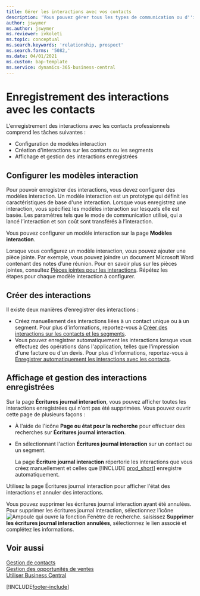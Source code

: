 ```yaml
---
title: Gérer les interactions avec vos contacts
description: 'Vous pouvez gérer tous les types de communication ou d''interactions entre votre compagnie et vos contacts. Par exemple, une communication par lettre, par téléphone, lors de réunions, etc.'
author: jswymer
ms.author: jswymer
ms.reviewer: ivkoleti
ms.topic: conceptual
ms.search.keywords: 'relationship, prospect'
ms.search.forms: '5082,'
ms.date: 04/01/2021
ms.custom: bap-template
ms.service: dynamics-365-business-central
---
```

# <a name="record-interactions-with-contacts"></a>Enregistrement des interactions avec les contacts

L’enregistrement des interactions avec les contacts professionnels comprend les tâches suivantes :

* Configuration de modèles interaction  
* Création d'interactions sur les contacts ou les segments  
* Affichage et gestion des interactions enregistrées  

## <a name="set-up-interaction-templates"></a>Configurer les modèles interaction

Pour pouvoir enregistrer des interactions, vous devez configurer des modèles interaction. Un modèle interaction est un prototype qui définit les caractéristiques de base d'une interaction. Lorsque vous enregistrez une interaction, vous spécifiez les modèles interaction sur lesquels elle est basée. Les paramètres tels que le mode de communication utilisé, qui a lancé l’interaction et son coût sont transférés à l’interaction.

Vous pouvez configurer un modèle interaction sur la page **Modèles interaction**.

Lorsque vous configurez un modèle interaction, vous pouvez ajouter une pièce jointe. Par exemple, vous pouvez joindre un document Microsoft Word contenant des notes d’une réunion. Pour en savoir plus sur les pièces jointes, consultez [Pièces jointes pour les interactions](marketing-interaction-attachments.md). Répétez les étapes pour chaque modèle interaction à configurer.  

## <a name="create-interactions"></a>Créer des interactions

Il existe deux manières d’enregistrer des interactions :

* Créez manuellement des interactions liées à un contact unique ou à un segment. Pour plus d'informations, reportez-vous à [Créer des interactions sur les contacts et les segments](marketing-how-create-interactions.md).  
* Vous pouvez enregistrer automatiquement les interactions lorsque vous effectuez des opérations dans l'application, telles que l'impression d'une facture ou d'un devis. Pour plus d'informations, reportez-vous à [Enregistrer automatiquement les interactions avec les contacts](marketing-auto-record-interactions.md).

## <a name="view-and-manage-recorded-interactions"></a>Affichage et gestion des interactions enregistrées

Sur la page **Écritures journal interaction**, vous pouvez afficher toutes les interactions enregistrées qui n'ont pas été supprimées. Vous pouvez ouvrir cette page de plusieurs façons :

* À l'aide de l'icône **Page ou état pour la recherche** pour effectuer des recherches sur **Écritures journal interaction**.
* En sélectionnant l'action **Écritures journal interaction** sur un contact ou un segment.

  La page **Écriture journal interaction** répertorie les interactions que vous créez manuellement et celles que [!INCLUDE [prod_short](includes/prod_short.md)] enregistre automatiquement.

Utilisez la page Écritures journal interaction pour afficher l'état des interactions et annuler des interactions.

Vous pouvez supprimer les écritures journal interaction ayant été annulées. Pour supprimer les écritures journal interaction, sélectionnez l’icône ![Ampoule qui ouvre la fonction Fenêtre de recherche.](media/ui-search/search_small.png "Dites-moi ce que vous voulez faire") saisissez **Supprimer les écritures journal interaction annulées**, sélectionnez le lien associé et complétez les informations.

## <a name="see-also"></a>Voir aussi

[Gestion de contacts](marketing-contacts.md)  
[Gestion des opportunités de ventes](marketing-manage-sales-opportunities.md)  
[Utiliser Business Central](ui-work-product.md)  


[!INCLUDE[footer-include](includes/footer-banner.md)]
